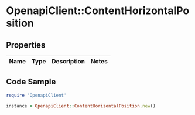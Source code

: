 # OpenapiClient::ContentHorizontalPosition

## Properties

Name | Type | Description | Notes
------------ | ------------- | ------------- | -------------

## Code Sample

```ruby
require 'OpenapiClient'

instance = OpenapiClient::ContentHorizontalPosition.new()
```


